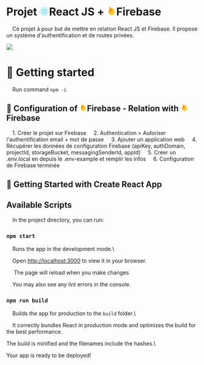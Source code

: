 
# Projet <img  src='public/react.png'  width='25'>React JS + <img  src='public/firebase.png'  width='25'>Firebase

  
  

&nbsp;&nbsp;&nbsp;&nbsp;Ce projet à pour but de mettre en relation React JS et Firebase. Il propose un système d'authentification et de routes privées.

<img src='https://img.shields.io/badge/React-20232A?style=for-the-badge&logo=react&logoColor=61DAFB'>

  

# 📄 Getting started

  &nbsp;&nbsp;&nbsp;&nbsp;Run command `npm -i`

## 🔧 Configuration of <img  src='public/firebase.png'  width='20'>Firebase - Relation with <img  src='public/firebase.png'  width='20'>Firebase

  

 &nbsp;&nbsp;&nbsp;&nbsp;1. Créer le projet sur Firebase
 &nbsp;&nbsp;&nbsp;&nbsp;2. Authentication > Autoriser l'authentification email + mot de passe
 &nbsp;&nbsp;&nbsp;&nbsp;3. Ajouter un application web
 &nbsp;&nbsp;&nbsp;&nbsp;4. Récupérer les données de configuration Firebase (apiKey, authDomain, projectId, storageBucket, messagingSenderId, appId)
 &nbsp;&nbsp;&nbsp;&nbsp;5. Créer un .env.local en depuis le .env-example et remplir les infos
 &nbsp;&nbsp;&nbsp;&nbsp;6. Configuration de Firebase terminée
  

## 👟 Getting Started with Create React App


## Available Scripts


&nbsp;&nbsp;&nbsp;&nbsp;In the project directory, you can run:


###  `npm start`


&nbsp;&nbsp;&nbsp;&nbsp;Runs the app in the development mode.\

&nbsp;&nbsp;&nbsp;&nbsp;Open [http://localhost:3000](http://localhost:3000) to view it in your browser.


&nbsp;&nbsp;&nbsp;&nbsp; The page will reload when you make changes

&nbsp;&nbsp;&nbsp;&nbsp;You may also see any lint errors in the console.


###  `npm run build`


&nbsp;&nbsp;&nbsp;&nbsp;Builds the app for production to the `build` folder.\

&nbsp;&nbsp;&nbsp;&nbsp;It correctly bundles React in production mode and optimizes the build for the best performance.


The build is minified and the filenames include the hashes.\

Your app is ready to be deployed!

